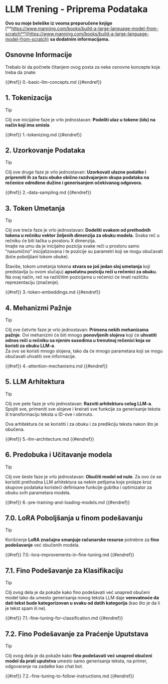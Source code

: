 # LLM Trening - Priprema Podataka

**Ovo su moje beleške iz veoma preporučene knjige** [**https://www.manning.com/books/build-a-large-language-model-from-scratch**](https://www.manning.com/books/build-a-large-language-model-from-scratch) **sa dodatnim informacijama.**

## Osnovne Informacije

Trebalo bi da počnete čitanjem ovog posta za neke osnovne koncepte koje treba da znate:

{{#ref}}
0.-basic-llm-concepts.md
{{#endref}}

## 1. Tokenizacija

> [!TIP]
> Cilj ove inicijalne faze je vrlo jednostavan: **Podeliti ulaz u tokene (ids) na način koji ima smisla**.

{{#ref}}
1.-tokenizing.md
{{#endref}}

## 2. Uzorkovanje Podataka

> [!TIP]
> Cilj ove druge faze je vrlo jednostavan: **Uzorkovati ulazne podatke i pripremiti ih za fazu obuke obično razdvajanjem skupa podataka na rečenice određene dužine i generisanjem očekivanog odgovora.**

{{#ref}}
2.-data-sampling.md
{{#endref}}

## 3. Token Umetanja

> [!TIP]
> Cilj ove treće faze je vrlo jednostavan: **Dodeliti svakom od prethodnih tokena u rečniku vektor željenih dimenzija za obuku modela.** Svaka reč u rečniku će biti tačka u prostoru X dimenzija.\
> Imajte na umu da je inicijalno pozicija svake reči u prostoru samo "nasumično" inicijalizovana i te pozicije su parametri koji se mogu obučavati (biće poboljšani tokom obuke).
>
> Štaviše, tokom umetanja tokena **stvara se još jedan sloj umetanja** koji predstavlja (u ovom slučaju) **apsolutnu poziciju reči u rečenici za obuku**. Na ovaj način, reč na različitim pozicijama u rečenici će imati različitu reprezentaciju (značenje).

{{#ref}}
3.-token-embeddings.md
{{#endref}}

## 4. Mehanizmi Pažnje

> [!TIP]
> Cilj ove četvrte faze je vrlo jednostavan: **Primena nekih mehanizama pažnje**. Ovi mehanizmi će biti mnogo **ponovljenih slojeva** koji će **uhvatiti odnos reči u rečniku sa njenim susedima u trenutnoj rečenici koja se koristi za obuku LLM-a**.\
> Za ovo se koristi mnogo slojeva, tako da će mnogo parametara koji se mogu obučavati uhvatiti ove informacije.

{{#ref}}
4.-attention-mechanisms.md
{{#endref}}

## 5. LLM Arhitektura

> [!TIP]
> Cilj ove pete faze je vrlo jednostavan: **Razviti arhitekturu celog LLM-a**. Spojiti sve, primeniti sve slojeve i kreirati sve funkcije za generisanje teksta ili transformaciju teksta u ID-ove i obrnuto.
>
> Ova arhitektura će se koristiti i za obuku i za predikciju teksta nakon što je obučena.

{{#ref}}
5.-llm-architecture.md
{{#endref}}

## 6. Predobuka i Učitavanje modela

> [!TIP]
> Cilj ove šeste faze je vrlo jednostavan: **Obučiti model od nule**. Za ovo će se koristiti prethodna LLM arhitektura sa nekim petljama koje prolaze kroz skupove podataka koristeći definisane funkcije gubitka i optimizator za obuku svih parametara modela.

{{#ref}}
6.-pre-training-and-loading-models.md
{{#endref}}

## 7.0. LoRA Poboljšanja u finom podešavanju

> [!TIP]
> Korišćenje **LoRA značajno smanjuje računarske resurse** potrebne za **fino podešavanje** već obučenih modela.

{{#ref}}
7.0.-lora-improvements-in-fine-tuning.md
{{#endref}}

## 7.1. Fino Podešavanje za Klasifikaciju

> [!TIP]
> Cilj ovog dela je da pokaže kako fino podešavati već unapred obučeni model tako da umesto generisanja novog teksta LLM daje **verovatnoće da dati tekst bude kategorizovan u svaku od datih kategorija** (kao što je da li je tekst spam ili ne).

{{#ref}}
7.1.-fine-tuning-for-classification.md
{{#endref}}

## 7.2. Fino Podešavanje za Praćenje Uputstava

> [!TIP]
> Cilj ovog dela je da pokaže kako **fino podešavati već unapred obučeni model da prati uputstva** umesto samo generisanja teksta, na primer, odgovaranje na zadatke kao chat bot.

{{#ref}}
7.2.-fine-tuning-to-follow-instructions.md
{{#endref}}

